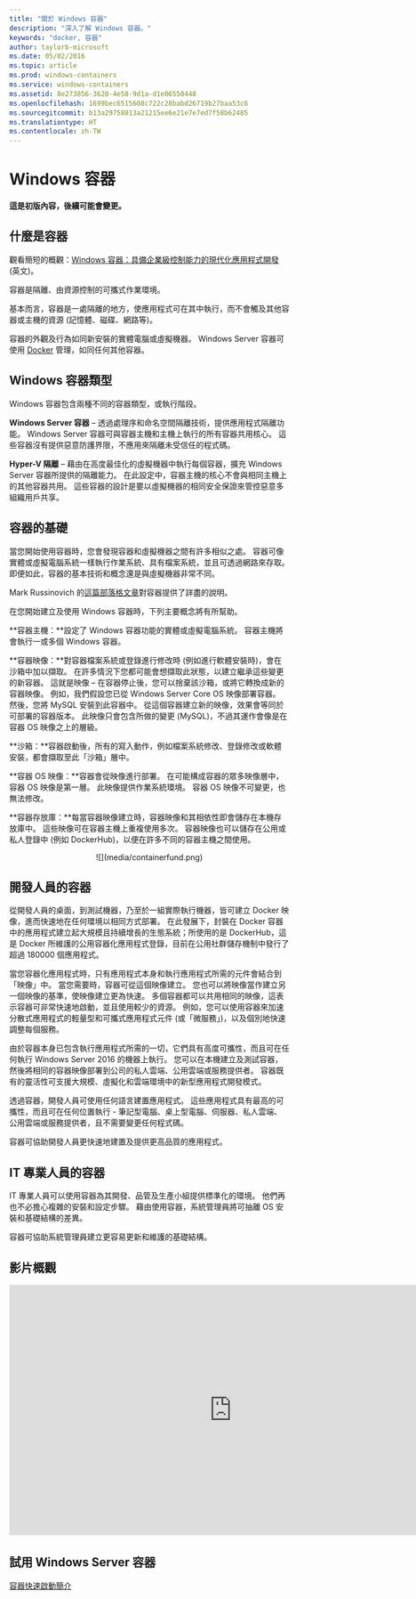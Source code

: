 ```yaml
---
title: "關於 Windows 容器"
description: "深入了解 Windows 容器。"
keywords: "docker, 容器"
author: taylorb-microsoft
ms.date: 05/02/2016
ms.topic: article
ms.prod: windows-containers
ms.service: windows-containers
ms.assetid: 8e273856-3620-4e58-9d1a-d1e06550448
ms.openlocfilehash: 1699bec6515608c722c28babd26719b27baa53c6
ms.sourcegitcommit: b13a29758013a21215ee6e21e7e7ed7f58b62485
ms.translationtype: HT
ms.contentlocale: zh-TW
---
```

# <a name="windows-containers"></a>Windows 容器

**這是初版內容，後續可能會變更。** 

## <a name="what-are-containers"></a>什麼是容器

觀看簡短的概觀：[Windows 容器：具備企業級控制能力的現代化應用程式開發](https://youtu.be/Ryx3o0rD5lY) (英文)。

容器是隔離、由資源控制的可攜式作業環境。

基本而言，容器是一處隔離的地方，使應用程式可在其中執行，而不會觸及其他容器或主機的資源 (記憶體、磁碟、網路等)。

容器的外觀及行為如同新安裝的實體電腦或虛擬機器。 Windows Server 容器可使用 [Docker](https://www.docker.com/) 管理，如同任何其他容器。

## <a name="windows-container-types"></a>Windows 容器類型

Windows 容器包含兩種不同的容器類型，或執行階段。

**Windows Server 容器** – 透過處理序和命名空間隔離技術，提供應用程式隔離功能。 Windows Server 容器可與容器主機和主機上執行的所有容器共用核心。  這些容器沒有提供惡意防護界限，不應用來隔離未受信任的程式碼。

**Hyper-V 隔離** – 藉由在高度最佳化的虛擬機器中執行每個容器，擴充 Windows Server 容器所提供的隔離能力。 在此設定中，容器主機的核心不會與相同主機上的其他容器共用。  這些容器的設計是要以虛擬機器的相同安全保證來管控惡意多組織用戶共享。


## <a name="container-fundamentals"></a>容器的基礎

當您開始使用容器時，您會發現容器和虛擬機器之間有許多相似之處。 容器可像實體或虛擬電腦系統一樣執行作業系統、具有檔案系統，並且可透過網路來存取。 即便如此，容器的基本技術和概念還是與虛擬機器非常不同。  

Mark Russinovich 的[這篇部落格文章](http://azure.microsoft.com/blog/2015/08/17/containers-docker-windows-and-trends/)對容器提供了詳盡的說明。

在您開始建立及使用 Windows 容器時，下列主要概念將有所幫助。 

**容器主機：**設定了 Windows 容器功能的實體或虛擬電腦系統。 容器主機將會執行一或多個 Windows 容器。

**容器映像：**對容器檔案系統或登錄進行修改時 (例如進行軟體安裝時)，會在沙箱中加以擷取。  在許多情況下您都可能會想擷取此狀態，以建立繼承這些變更的新容器。 這就是映像 – 在容器停止後，您可以捨棄該沙箱，或將它轉換成新的容器映像。 例如，我們假設您已從 Windows Server Core OS 映像部署容器。 然後，您將 MySQL 安裝到此容器中。 從這個容器建立新的映像，效果會等同於可部署的容器版本。 此映像只會包含所做的變更 (MySQL)，不過其運作會像是在容器 OS 映像之上的層級。

**沙箱：**容器啟動後，所有的寫入動作，例如檔案系統修改、登錄修改或軟體安裝，都會擷取至此「沙箱」層中。  
 
**容器 OS 映像：**容器會從映像進行部署。 在可能構成容器的眾多映像層中，容器 OS 映像是第一層。 此映像提供作業系統環境。 容器 OS 映像不可變更，也無法修改。

**容器存放庫：**每當容器映像建立時，容器映像和其相依性即會儲存在本機存放庫中。 這些映像可在容器主機上重複使用多次。 容器映像也可以儲存在公用或私人登錄中 (例如 DockerHub)，以便在許多不同的容器主機之間使用。

<center>![](media/containerfund.png)</center>

## <a name="containers-for-developers"></a>開發人員的容器

從開發人員的桌面，到測試機器，乃至於一組實際執行機器，皆可建立 Docker 映像，進而快速地在任何環境以相同方式部署。 在此發展下，封裝在 Docker 容器中的應用程式建立起大規模且持續增長的生態系統；所使用的是 DockerHub，這是 Docker 所維護的公用容器化應用程式登錄，目前在公用社群儲存機制中發行了超過 180000 個應用程式。  

當您容器化應用程式時，只有應用程式本身和執行應用程式所需的元件會結合到「映像」中。 當您需要時，容器可從這個映像建立。 您也可以將映像當作建立另一個映像的基準，使映像建立更為快速。  多個容器都可以共用相同的映像，這表示容器可非常快速地啟動，並且使用較少的資源。 例如，您可以使用容器來加速分散式應用程式的輕量型和可攜式應用程式元件 (或「微服務」)，以及個別地快速調整每個服務。

由於容器本身已包含執行應用程式所需的一切，它們具有高度可攜性，而且可在任何執行 Windows Server 2016 的機器上執行。 您可以在本機建立及測試容器，然後將相同的容器映像部署到公司的私人雲端、公用雲端或服務提供者。 容器既有的靈活性可支援大規模、虛擬化和雲端環境中的新型應用程式開發模式。

透過容器，開發人員可使用任何語言建置應用程式。 這些應用程式具有最高的可攜性，而且可在任何位置執行 - 筆記型電腦、桌上型電腦、伺服器、私人雲端、公用雲端或服務提供者，且不需要變更任何程式碼。  

容器可協助開發人員更快速地建置及提供更高品質的應用程式。

## <a name="containers-for-it-professionals"></a>IT 專業人員的容器 ##

IT 專業人員可以使用容器為其開發、品管及生產小組提供標準化的環境。 他們再也不必擔心複雜的安裝和設定步驟。 藉由使用容器，系統管理員將可抽離 OS 安裝和基礎結構的差異。

容器可協助系統管理員建立更容易更新和維護的基礎結構。

## <a name="video-overview"></a>影片概觀

<iframe 
src="https://channel9.msdn.com/Blogs/containers/Containers-101-with-Microsoft-and-Docker/player" width="800" height="450" allowFullScreen="true" frameBorder="0" scrolling="no"></iframe>


## <a name="try-windows-server-containers"></a>試用 Windows Server 容器

[容器快速啟動簡介](../quick_start/quick_start.md)

